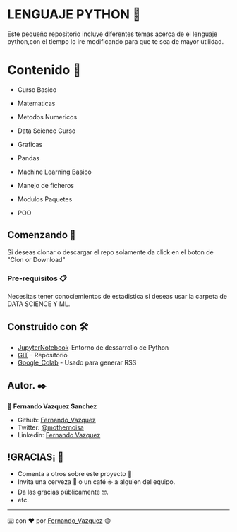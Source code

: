 # LENGUAJE PYTHON 🐍

Este pequeño repositorio incluye diferentes temas acerca de el lenguaje python,con el tiempo lo ire modificando para que te sea de mayor utilidad.

# Contenido 🧐

* Curso Basico

* Matematicas

* Metodos Numericos

* Data Science Curso

* Graficas

* Pandas

* Machine Learning Basico

* Manejo de ficheros

* Modulos Paquetes

* POO

## Comenzando 🚀

Si deseas clonar o descargar el repo solamente da click en el boton de "Clon or Download"


### Pre-requisitos 📋

Necesitas tener conociemientos de estadistica si deseas usar la carpeta de DATA SCIENCE Y ML.



## Construido con 🛠️


* [JupyterNotebook](https://jupyter.org/try)-Entorno de dessarrollo de Python
* [GIT](https://github.com) - Repositorio
* [Google_Colab](https://colab.research.google.com) - Usado para generar RSS



## Autor. ✒️

👤 **Fernando Vazquez Sanchez**

- Github: [Fernando_Vazquez](https://github.com/Chilangdon20)
- Twitter: [@mothernoisa](https://twitter.com/mothernoisa?s=09&fbclid=IwAR0q1edvYvE9f1GtXzo5sK8WTBFZqpd6g1yGIVGtF4CLUYwSBOaUKziNEKg)
- Linkedin: [Fernando Vazquez](https://www.linkedin.com/in/fernando-vázquez-058189177/)
 

## !GRACIAS¡ 🎁

* Comenta a otros sobre este proyecto 📢
* Invita una cerveza 🍺 o un café ☕ a alguien del equipo. 
* Da las gracias públicamente 🤓.
* etc.



---
⌨️ con ❤️ por [Fernando_Vazquez](https://github.com/Chilangdon20) 😊
